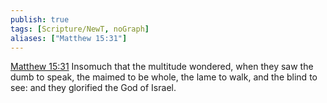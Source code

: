 ```yaml
---
publish: true
tags: [Scripture/NewT, noGraph]
aliases: ["Matthew 15:31"]
---
```

[Matthew 15:31](https://churchofjesuschrist.org/study/scriptures/nt/matt/15?lang=eng&id=p31#p31) Insomuch that the multitude wondered, when they saw the dumb to speak, the maimed to be whole, the lame to walk, and the blind to see: and they glorified the God of Israel.
